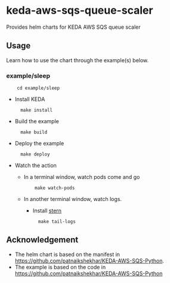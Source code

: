 # keda-aws-sqs-queue-scaler

Provides helm charts for KEDA AWS SQS queue scaler

## Usage

Learn how to use the chart through the example(s) below.

### example/sleep

        cd example/sleep

* Install KEDA

        make install

* Build the example

        make build

* Deploy the example

        make deploy

* Watch the action
  * In a terminal window, watch pods come and go

            make watch-pods

  * In another terminal window, watch logs.
    * Install [stern](https://github.com/wercker/stern)

            make tail-logs

## Acknowledgement

* The helm chart is based on the manifest in https://github.com/patnaikshekhar/KEDA-AWS-SQS-Python. 
* The example is based on the code in https://github.com/patnaikshekhar/KEDA-AWS-SQS-Python